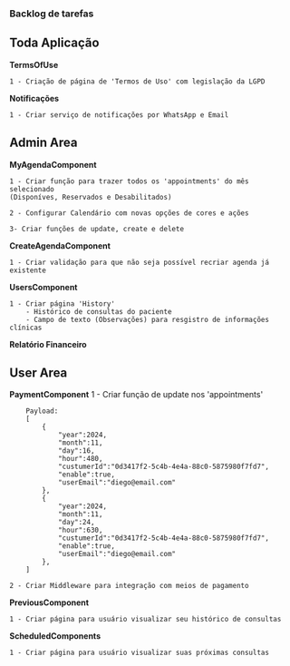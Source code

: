 ### Backlog de tarefas

## Toda Aplicação

**TermsOfUse**

    1 - Criação de página de 'Termos de Uso' com legislação da LGPD

**Notificações**

    1 - Criar serviço de notificações por WhatsApp e Email

## Admin Area

**MyAgendaComponent**

    1 - Criar função para trazer todos os 'appointments' do mês selecionado
    (Disponíves, Reservados e Desabilitados)

    2 - Configurar Calendário com novas opções de cores e ações

    3- Criar funções de update, create e delete

**CreateAgendaComponent**

    1 - Criar validação para que não seja possível recriar agenda já existente

**UsersComponent**

    1 - Criar página 'History'
        - Histórico de consultas do paciente
        - Campo de texto (Observações) para resgistro de informações clínicas

**Relatório Financeiro**

## User Area

**PaymentComponent**
1 - Criar função de update nos 'appointments'

        Payload:
        [
            {
                "year":2024,
                "month":11,
                "day":16,
                "hour":480,
                "custumerId":"0d3417f2-5c4b-4e4a-88c0-5875980f7fd7",
                "enable":true,
                "userEmail":"diego@email.com"
            },
            {
                "year":2024,
                "month":11,
                "day":24,
                "hour":630,
                "custumerId":"0d3417f2-5c4b-4e4a-88c0-5875980f7fd7",
                "enable":true,
                "userEmail":"diego@email.com"
            },
        ]

    2 - Criar Middleware para integração com meios de pagamento

**PreviousComponent**

    1 - Criar página para usuário visualizar seu histórico de consultas

**ScheduledComponents**

    1 - Criar página para usuário visualizar suas próximas consultas
